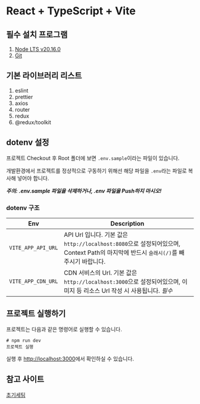 # React + TypeScript + Vite

## 필수 설치 프로그램

1. [Node LTS v20.16.0](https://nodejs.org/en/download/package-manager/current)
2. [Git](https://git-scm.com/downloads)

## 기본 라이브러리 리스트

1. eslint
2. prettier
3. axios
4. router
5. redux
6. @redux/toolkit

## dotenv 설정

프로젝트 Checkout 후 Root 폴더에 보면 `.env.sample`이라는 파일이 있습니다.

개발환경에서 프로젝트를 정상적으로 구동하기 위해선 해당 파일을 `.env`라는 파일로
복사해 넣어야 합니다.

**_주의: .env.sample 파일을 삭제하거나, .env 파일을 Push하지 마시오!_**

### dotenv 구조

| Env                | Description                                                                                                                            |
| ------------------ | -------------------------------------------------------------------------------------------------------------------------------------- |
| `VITE_APP_API_URL` | API Url 입니다. 기본 값은 `http://localhost:8080`으로 설정되어있으며, Context Path의 마지막에 반드시 `슬래시(/)`를 빼 주시기 바랍니다. |
| `VITE_APP_CDN_URL` | CDN 서비스의 Url. 기본 값은 `http://localhost:3000`으로 설정되어있으며, 이미지 등 리소스 Url 작성 시 사용됩니다. _필수_                |

## 프로젝트 실행하기

프로젝트는 다음과 같은 명령어로 실행할 수 있습니다.

```console
# npm run dev
프로젝트 실행
```

실행 후 [http://localhost:3000](http://localhost:3000)에서 확인하실 수 있습니다.

## 참고 사이트

[초기세팅](https://velog.io/@junghyeonsu/React-create-react-app-Typescript-%EC%B4%88%EA%B8%B0-%EC%84%B8%ED%8C%85-%EC%99%84%EB%B2%BD-%EC%A0%95%EB%A6%AC)
